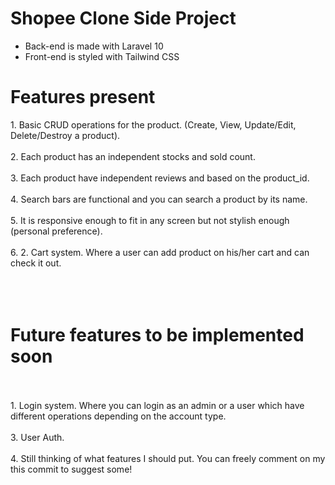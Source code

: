 <h1> Shopee Clone Side Project </h1>

- Back-end is made with Laravel 10 <br>
- Front-end is styled with Tailwind CSS


<h1>Features present</h1>
1. Basic CRUD operations for the product. (Create, View, Update/Edit, Delete/Destroy a product).  <br>  <br>
2. Each product has an independent stocks and sold count.  <br>  <br>
3. Each product have independent reviews and based on the product_id.  <br>  <br>
4. Search bars are functional and you can search a product by its name.  <br>  <br>
5. It is responsive enough to fit in any screen but not stylish enough (personal preference).  <br>  <br>
6. 2. Cart system. Where a user can add product on his/her cart and can check it out. <br>  <br>
 <br>
  <br>
 <h1> Future features to be implemented soon </h1>  <br>  <br>
1. Login system. Where you can login as an admin or a user which have different operations depending on the account type.  <br>  <br>
3. User Auth.  <br>  <br>
4. Still thinking of what features I should put. You can freely comment on my this commit to suggest some!   <br>  <br>
